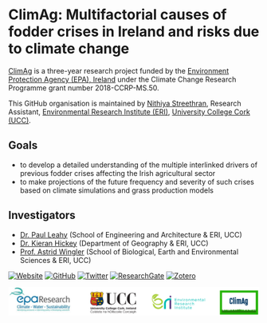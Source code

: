# ClimAg: Multifactorial causes of fodder crises in Ireland and risks due to climate change

[ClimAg](https://www.ucc.ie/en/eel/projects/climag/) is a three-year research project funded by the [Environment Protection Agency (EPA), Ireland](https://www.epa.ie/) under the Climate Change Research Programme grant number 2018-CCRP-MS.50.

This GitHub organisation is maintained by [Nithiya Streethran](https://github.com/nmstreethran), Research Assistant, [Environmental Research Institute (ERI)](https://eri.ucc.ie), [University College Cork (UCC)](https://www.ucc.ie).

## Goals

- to develop a detailed understanding of the multiple interlinked drivers of previous fodder crises affecting the Irish agricultural sector
- to make projections of the future frequency and severity of such crises based on climate simulations and grass production models

## Investigators

- [Dr. Paul Leahy](http://research.ucc.ie/profiles/D012/paulleahy) (School of Engineering and Architecture & ERI, UCC)
- [Dr. Kieran Hickey](http://research.ucc.ie/profiles/A010/kieranhickey) (Department of Geography & ERI, UCC)
- [Prof. Astrid Wingler](https://www.ucc.ie/en/bees/people/astridwingler/) (School of Biological, Earth and Environmental Sciences & ERI, UCC)

[![Website](https://img.shields.io/static/v1?label=&message=website&color=grey&style=for-the-badge)](https://www.ucc.ie/en/eel/projects/climag/)
[![GitHub](https://img.shields.io/static/v1?label=&message=github&color=grey&style=for-the-badge&logo=github)](https://github.com/ClimAg)
[![Twitter](https://img.shields.io/static/v1?label=&message=twitter&color=grey&style=for-the-badge&logo=twitter&logoColor=white)](https://twitter.com/climatt_project)
[![ResearchGate](https://img.shields.io/static/v1?label=&message=researchgate&color=grey&style=for-the-badge&logo=researchgate&logoColor=white)](https://www.researchgate.net/project/ClimAg-Multifactorial-causes-of-fodder-crises-in-Ireland-and-risks-due-to-climate-change)
[![Zotero](https://img.shields.io/static/v1?label=&message=bibliography&color=grey&style=for-the-badge&logo=zotero)](https://www.zotero.org/groups/climag)

![ClimAg project logos](/images/logos.png)
